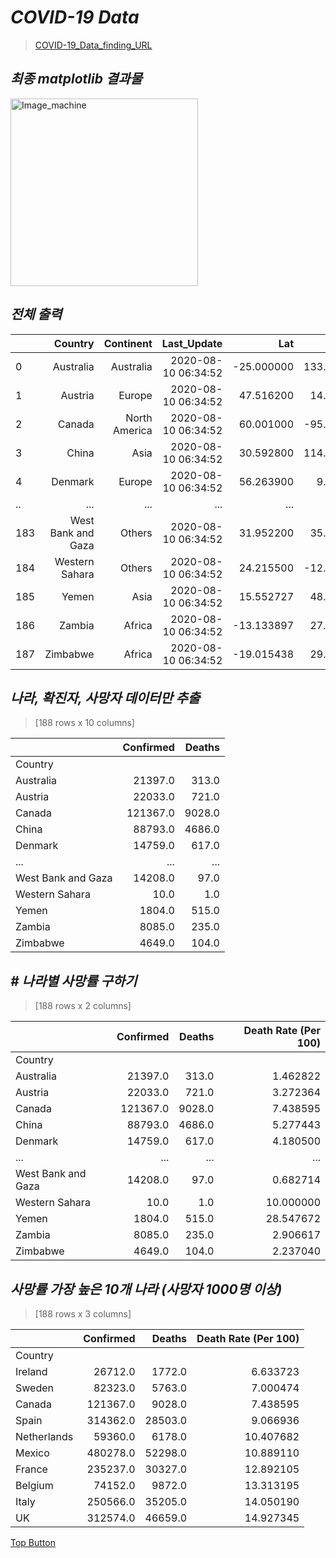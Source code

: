 *COVID-19 Data*
==========  
> [COVID-19_Data_finding_URL](https://github.com/CSSEGISandData/COVID-19)  

*최종 matplotlib 결과물*
-----
<img src="https://user-images.githubusercontent.com/66001539/120742822-a27bef80-c532-11eb-9e2d-df1ec3c18f68.png" width="300px" height="300px" title="px(픽셀) 크기 설정" alt="Image_machine"></img><br/>  

*전체 출력*
-----  

|              |  Country     | Continent    |        Last_Update  | Lat          | Long_        | Confirmed    | Deaths       | Recovered    | Active       | Incident_Rate|
| :----------  |  ----------: |  ----------: |         ----------: |  ----------: |  ----------: |  ----------: |  ----------: |  ----------: |  ----------: |  ----------: |
|0             |     Australia|     Australia|  2020-08-10 06:34:52|    -25.000000|    133.000000|       21397.0|         313.0|       12141.0|        8943.0|     84.042624|
|1             |       Austria|        Europe|  2020-08-10 06:34:52|     47.516200|     14.550100|       22033.0|         721.0|       19923.0|        1389.0|    244.637147|
|2             |        Canada| North America|  2020-08-10 06:34:52|     60.001000|    -95.001000|      121367.0|        9028.0|      105420.0|        6919.0|    320.604278|
|3             |         China|          Asia|  2020-08-10 06:34:52|     30.592800|    114.305500|       88793.0|        4686.0|       82125.0|        1982.0|      6.321243|
|4             |       Denmark|        Europe|  2020-08-10 06:34:52|     56.263900|      9.501800|       14759.0|         617.0|       13069.0|        1073.0|    254.808058|
|..            |           ...|           ...|                  ...|           ...|           ...|           ...|           ...|           ...|           ...|           ...|
|183       |West Bank and Gaza|        Others|  2020-08-10 06:34:52|     31.952200|     35.233200|       14208.0|          97.0|        7945.0|        6166.0|    278.510908|
|184           |Western Sahara|        Others|  2020-08-10 06:34:52|     24.215500|    -12.885800|          10.0|           1.0|           8.0|           1.0|      1.674116|
|185           |         Yemen|          Asia|  2020-08-10 06:34:52|     15.552727|     48.516388|        1804.0|         515.0|         913.0|         376.0|      6.048421|
|186           |        Zambia|        Africa|  2020-08-10 06:34:52|    -13.133897|     27.849332|        8085.0|         235.0|        6698.0|        1152.0|     43.978565|
|187           |      Zimbabwe|        Africa|  2020-08-10 06:34:52|    -19.015438|     29.154857|        4649.0|         104.0|        1437.0|        3108.0|     31.279169|
  
*나라, 확진자, 사망자 데이터만 추출*
-----  
> [188 rows x 10 columns]  

|                  | Confirmed   | Deaths      |
| :----------      | ----------: | ----------: |
|Country           |             |             |                              
|Australia         |      21397.0|        313.0|
|Austria           |      22033.0|        721.0|
|Canada            |     121367.0|       9028.0|
|China             |      88793.0|       4686.0|
|Denmark           |      14759.0|        617.0|
|...               |          ...|          ...|
|West Bank and Gaza|      14208.0|         97.0|
|Western Sahara    |         10.0|          1.0|
|Yemen             |       1804.0|        515.0|
|Zambia            |       8085.0|        235.0|
|Zimbabwe          |       4649.0|        104.0| 
  
*# 나라별 사망률 구하기*
-----  
> [188 rows x 2 columns]  

|                  | Confirmed   |    Deaths   | Death Rate (Per 100) |
| :----------      | ----------: | ----------: |          ----------: |
|Country           |             |             |                      |
|Australia         |      21397.0|        313.0|              1.462822|
|Austria           |      22033.0|        721.0|              3.272364|
|Canada            |     121367.0|       9028.0|              7.438595|
|China             |      88793.0|       4686.0|              5.277443|
|Denmark           |      14759.0|        617.0|              4.180500|
|...               |          ...|          ...|                   ...|
|West Bank and Gaza|      14208.0|       97.0  |              0.682714|
|Western Sahara    |         10.0|          1.0|             10.000000|
|Yemen             |       1804.0|        515.0|             28.547672|
|Zambia            |       8085.0|        235.0|              2.906617|
|Zimbabwe          |       4649.0|        104.0|              2.237040|
  

*사망률 가장 높은 10개 나라 (사망자 1000명 이상)*
-----  
> [188 rows x 3 columns]  

|                  | Confirmed   |    Deaths   | Death Rate (Per 100) |
| :----------      | ----------: | ----------: |          ----------: |
|Country           |             |             |                      |
|Ireland           |      26712.0|       1772.0|              6.633723|
|Sweden            |      82323.0|       5763.0|              7.000474|
|Canada            |     121367.0|       9028.0|              7.438595|
|Spain             |     314362.0|      28503.0|              9.066936|
|Netherlands       |      59360.0|       6178.0|             10.407682|
|Mexico            |     480278.0|      52298.0|             10.889110|
|France            |     235237.0|      30327.0|             12.892105|
|Belgium           |      74152.0|       9872.0|             13.313195|
|Italy             |     250566.0|      35205.0|             14.050190|
|UK                |     312574.0|      46659.0|             14.927345|
  
[Top Button](#)
